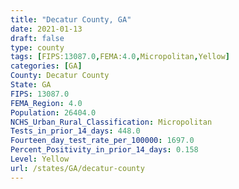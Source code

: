 ```yaml
---
title: "Decatur County, GA"
date: 2021-01-13
draft: false
type: county
tags: [FIPS:13087.0,FEMA:4.0,Micropolitan,Yellow]
categories: [GA]
County: Decatur County
State: GA
FIPS: 13087.0
FEMA_Region: 4.0
Population: 26404.0
NCHS_Urban_Rural_Classification: Micropolitan
Tests_in_prior_14_days: 448.0
Fourteen_day_test_rate_per_100000: 1697.0
Percent_Positivity_in_prior_14_days: 0.158
Level: Yellow
url: /states/GA/decatur-county
---
```



